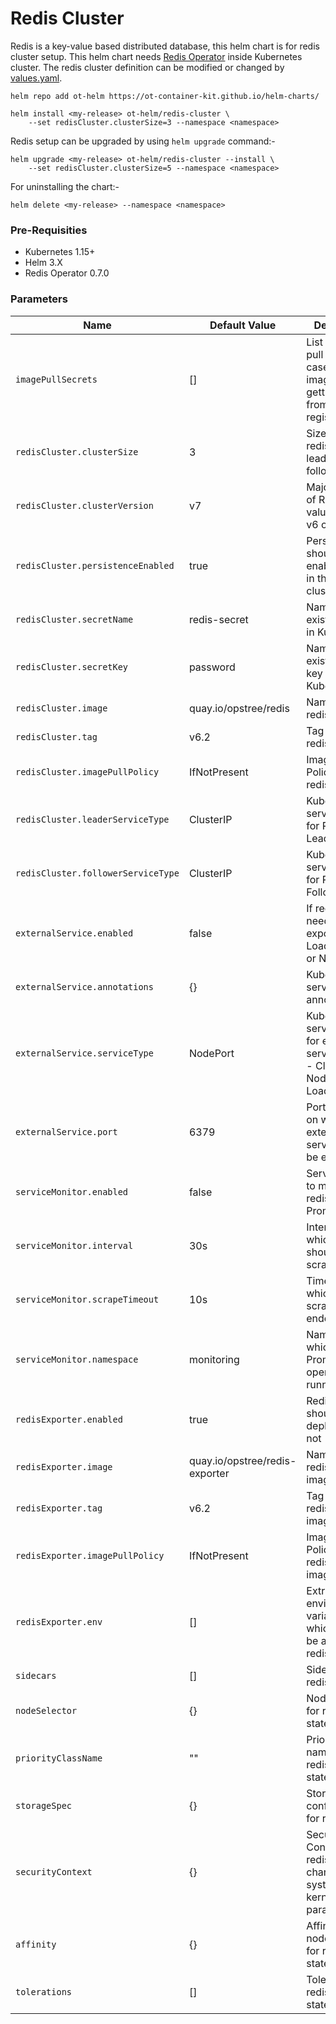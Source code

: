 # Redis Cluster

Redis is a key-value based distributed database, this helm chart is for redis cluster setup. This helm chart needs [Redis Operator](../redis-operator) inside Kubernetes cluster. The redis cluster definition can be modified or changed by [values.yaml](./values.yaml).

```shell
helm repo add ot-helm https://ot-container-kit.github.io/helm-charts/

helm install <my-release> ot-helm/redis-cluster \
    --set redisCluster.clusterSize=3 --namespace <namespace>
```

Redis setup can be upgraded by using `helm upgrade` command:-

```shell
helm upgrade <my-release> ot-helm/redis-cluster --install \
    --set redisCluster.clusterSize=5 --namespace <namespace>
```

For uninstalling the chart:-

```shell
helm delete <my-release> --namespace <namespace>
```

### Pre-Requisities

- Kubernetes 1.15+
- Helm 3.X
- Redis Operator 0.7.0

### Parameters

| **Name**                           | **Default Value**              | **Description**                                                                              |
|------------------------------------|--------------------------------|----------------------------------------------------------------------------------------------|
| `imagePullSecrets`                 | []                             | List of image pull secrets, in case redis image is getting pull from private registry        |
| `redisCluster.clusterSize`         | 3                              | Size of the redis cluster leader and follower nodes                                          |
| `redisCluster.clusterVersion`      | v7                             | Major version of Redis setup, values can be v6 or v7                                         |
| `redisCluster.persistenceEnabled`  | true                           | Persistence should be enabled or not in the Redis cluster setup                              |
| `redisCluster.secretName`          | redis-secret                   | Name of the existing secret in Kubernetes                                                    |
| `redisCluster.secretKey`           | password                       | Name of the existing secret key in Kubernetes                                                |
| `redisCluster.image`               | quay.io/opstree/redis          | Name of the redis image                                                                      |
| `redisCluster.tag`                 | v6.2                           | Tag of the redis image                                                                       |
| `redisCluster.imagePullPolicy`     | IfNotPresent                   | Image Pull Policy of the redis image                                                         |
| `redisCluster.leaderServiceType`   | ClusterIP                      | Kubernetes service type for Redis Leader                                                     |
| `redisCluster.followerServiceType` | ClusterIP                      | Kubernetes service type for Redis Follower                                                   |
| `externalService.enabled`          | false                          | If redis service needs to be exposed using LoadBalancer or NodePort                          |
| `externalService.annotations`      | {}                             | Kubernetes service related annotations                                                       |
| `externalService.serviceType`      | NodePort                       | Kubernetes service type for exposing service, values - ClusterIP, NodePort, and LoadBalancer |
| `externalService.port`             | 6379                           | Port number on which redis external service should be exposed                                |
| `serviceMonitor.enabled`           | false                          | Servicemonitor to monitor redis with Prometheus                                              |
| `serviceMonitor.interval`          | 30s                            | Interval at which metrics should be scraped.                                                 |
| `serviceMonitor.scrapeTimeout`     | 10s                            | Timeout after which the scrape is ended                                                      |
| `serviceMonitor.namespace`         | monitoring                     | 	Namespace in which Prometheus operator is running                                           |
| `redisExporter.enabled`            | true                           | Redis exporter should be deployed or not                                                     |
| `redisExporter.image`              | quay.io/opstree/redis-exporter | Name of the redis exporter image                                                             |
| `redisExporter.tag`                | v6.2                           | Tag of the redis exporter image                                                              |
| `redisExporter.imagePullPolicy`    | IfNotPresent                   | Image Pull Policy of the redis exporter image                                                |
| `redisExporter.env`                | []                             | Extra environment variables which needs to be added in redis exporter                        |
| `sidecars`                         | []                             | Sidecar for redis pods                                                                       |
| `nodeSelector`                     | {}                             | NodeSelector for redis statefulset                                                           |
| `priorityClassName`                | ""                             | Priority class name for the redis statefulset                                                |
| `storageSpec`                      | {}                             | Storage configuration for redis setup                                                        |
| `securityContext`                  | {}                             | Security Context for redis pods for changing system or kernel level parameters               |
| `affinity`                         | {}                             | Affinity for node and pods for redis statefulset                                             |
| `tolerations`                      | []                             | Tolerations for redis statefulset                                                            |
